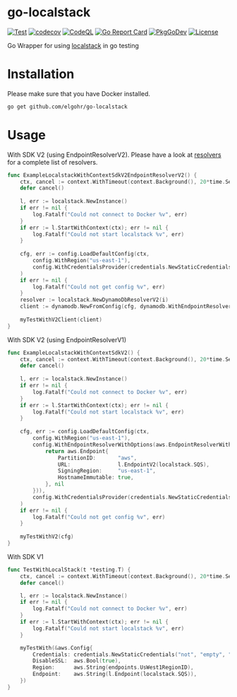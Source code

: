 # go-localstack

[![Test](https://github.com/elgohr/go-localstack/workflows/Test/badge.svg)](https://github.com/elgohr/go-localstack/actions/workflows/test.yml)
[![codecov](https://codecov.io/gh/elgohr/go-localstack/branch/main/graph/badge.svg)](https://codecov.io/gh/elgohr/go-localstack)
[![CodeQL](https://github.com/elgohr/go-localstack/workflows/CodeQL/badge.svg)](https://github.com/elgohr/go-localstack/actions/workflows/codeql-analysis.yml)
[![Go Report Card](https://goreportcard.com/badge/github.com/elgohr/go-localstack)](https://goreportcard.com/report/github.com/elgohr/go-localstack)
[![PkgGoDev](https://pkg.go.dev/badge/github.com/elgohr/go-localstack)](https://pkg.go.dev/github.com/elgohr/go-localstack)
[![License](https://img.shields.io/badge/License-Apache%202.0-blue.svg)](https://github.com/gojp/goreportcard/blob/master/LICENSE)

Go Wrapper for using [localstack](https://github.com/localstack/localstack) in go testing

# Installation

Please make sure that you have Docker installed.

```bash
go get github.com/elgohr/go-localstack
```

# Usage

With SDK V2 (using EndpointResolverV2).
Please have a look at [resolvers](resolver.go) for a complete list of resolvers.
```go
func ExampleLocalstackWithContextSdkV2EndpointResolverV2() {
    ctx, cancel := context.WithTimeout(context.Background(), 20*time.Second)
    defer cancel()
    
    l, err := localstack.NewInstance()
    if err != nil {
        log.Fatalf("Could not connect to Docker %v", err)
    }
    if err := l.StartWithContext(ctx); err != nil {
        log.Fatalf("Could not start localstack %v", err)
    }
    
    cfg, err := config.LoadDefaultConfig(ctx,
        config.WithRegion("us-east-1"),
        config.WithCredentialsProvider(credentials.NewStaticCredentialsProvider("dummy", "dummy", "dummy")),
    )
    if err != nil {
        log.Fatalf("Could not get config %v", err)
    }
    resolver := localstack.NewDynamoDbResolverV2(i)
    client := dynamodb.NewFromConfig(cfg, dynamodb.WithEndpointResolverV2(resolver))
	
    myTestWithV2Client(client)
}
```

With SDK V2 (using EndpointResolverV1)
```go
func ExampleLocalstackWithContextSdkV2() {
    ctx, cancel := context.WithTimeout(context.Background(), 20*time.Second)
    defer cancel()
    
    l, err := localstack.NewInstance()
    if err != nil {
        log.Fatalf("Could not connect to Docker %v", err)
    }
    if err := l.StartWithContext(ctx); err != nil {
        log.Fatalf("Could not start localstack %v", err)
    }
    
    cfg, err := config.LoadDefaultConfig(ctx,
        config.WithRegion("us-east-1"),
        config.WithEndpointResolverWithOptions(aws.EndpointResolverWithOptionsFunc(func(_, _ string, _ ...interface{}) (aws.Endpoint, error) {
            return aws.Endpoint{
			    PartitionID:       "aws", 
			    URL:               l.EndpointV2(localstack.SQS), 
			    SigningRegion:     "us-east-1", 
			    HostnameImmutable: true,
		    }, nil
        })),
        config.WithCredentialsProvider(credentials.NewStaticCredentialsProvider("dummy", "dummy", "dummy")),
    )
    if err != nil {
        log.Fatalf("Could not get config %v", err)
    }
    
    myTestWithV2(cfg)
}
```

With SDK V1
```go
func TestWithLocalStack(t *testing.T) {
    ctx, cancel := context.WithTimeout(context.Background(), 20*time.Second)
    defer cancel()

    l, err := localstack.NewInstance()
    if err != nil {
        log.Fatalf("Could not connect to Docker %v", err)
    }
    if err := l.StartWithContext(ctx); err != nil {
        log.Fatalf("Could not start localstack %v", err)
    }

    myTestWith(&aws.Config{
        Credentials: credentials.NewStaticCredentials("not", "empty", ""),
        DisableSSL:  aws.Bool(true),
        Region:      aws.String(endpoints.UsWest1RegionID),
        Endpoint:    aws.String(l.Endpoint(localstack.SQS)),
    })
}
```

